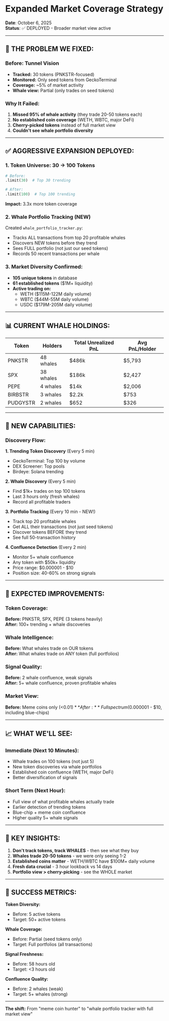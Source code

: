 # Expanded Market Coverage Strategy

**Date**: October 6, 2025  
**Status**: ✅ DEPLOYED - Broader market view active

---

## 🎯 THE PROBLEM WE FIXED:

### Before: Tunnel Vision
- **Tracked:** 30 tokens (PNKSTR-focused)
- **Monitored:** Only seed tokens from GeckoTerminal
- **Coverage:** ~5% of market activity
- **Whale view:** Partial (only trades on seed tokens)

### Why It Failed:
1. **Missed 95% of whale activity** (they trade 20-50 tokens each)
2. **No established coin coverage** (WETH, WBTC, major DeFi)
3. **Cherry-picked tokens** instead of full market view
4. **Couldn't see whale portfolio diversity**

---

## ✅ AGGRESSIVE EXPANSION DEPLOYED:

### 1. Token Universe: 30 → 100 Tokens
```python
# Before:
.limit(30)  # Top 30 trending

# After:
.limit(100)  # Top 100 trending
```
**Impact:** 3.3x more token coverage

### 2. Whale Portfolio Tracking (NEW)
Created `whale_portfolio_tracker.py`:
- Tracks ALL transactions from top 20 profitable whales
- Discovers NEW tokens before they trend
- Sees FULL portfolio (not just our seed tokens)
- Records 50 recent transactions per whale

### 3. Market Diversity Confirmed:
- **105 unique tokens** in database
- **61 established tokens** ($1M+ liquidity)
- **Active trading on:**
  - WETH ($115M-122M daily volume)
  - WBTC ($44M-55M daily volume)
  - USDC ($179M-205M daily volume)

---

## 📊 CURRENT WHALE HOLDINGS:

| Token | Holders | Total Unrealized PnL | Avg PnL/Holder |
|-------|---------|----------------------|----------------|
| PNKSTR | 48 whales | $486k | $5,793 |
| SPX | 38 whales | $186k | $2,427 |
| PEPE | 4 whales | $14k | $2,006 |
| BIRBSTR | 3 whales | $2.2k | $753 |
| PUDGYSTR | 2 whales | $652 | $326 |

---

## 🚀 NEW CAPABILITIES:

### Discovery Flow:

**1. Trending Token Discovery** (Every 5 min)
- GeckoTerminal: Top 100 by volume
- DEX Screener: Top pools
- Birdeye: Solana trending

**2. Whale Discovery** (Every 5 min)
- Find $1k+ trades on top 100 tokens
- Last 3 hours only (fresh whales)
- Record all profitable traders

**3. Portfolio Tracking** (Every 10 min - NEW!)
- Track top 20 profitable whales
- Get ALL their transactions (not just seed tokens)
- Discover tokens BEFORE they trend
- See full 50-transaction history

**4. Confluence Detection** (Every 2 min)
- Monitor 5+ whale confluence
- Any token with $50k+ liquidity
- Price range: $0.000001 - $10
- Position size: 40-60% on strong signals

---

## 🎯 EXPECTED IMPROVEMENTS:

### Token Coverage:
**Before:** PNKSTR, SPX, PEPE (3 tokens heavily)  
**After:** 100+ trending + whale discoveries

### Whale Intelligence:
**Before:** What whales trade on OUR tokens  
**After:** What whales trade on ANY token (full portfolios)

### Signal Quality:
**Before:** 2 whale confluence, weak signals  
**After:** 5+ whale confluence, proven profitable whales

### Market View:
**Before:** Meme coins only (<$0.01)  
**After:** Full spectrum ($0.000001 - $10, including blue-chips)

---

## 📈 WHAT WE'LL SEE:

### Immediate (Next 10 Minutes):
- Whale trades on 100 tokens (not just 5)
- New token discoveries via whale portfolios
- Established coin confluence (WETH, major DeFi)
- Better diversification of signals

### Short Term (Next Hour):
- Full view of what profitable whales actually trade
- Earlier detection of trending tokens
- Blue-chip + meme coin confluence
- Higher quality 5+ whale signals

---

## 🔑 KEY INSIGHTS:

1. **Don't track tokens, track WHALES** - then see what they buy
2. **Whales trade 20-50 tokens** - we were only seeing 1-2
3. **Established coins matter** - WETH/WBTC have $100M+ daily volume
4. **Fresh data crucial** - 3 hour lookback vs 14 days
5. **Portfolio view > cherry-picking** - see the WHOLE market

---

## 🎯 SUCCESS METRICS:

**Token Diversity:**
- Before: 5 active tokens
- Target: 50+ active tokens

**Whale Coverage:**
- Before: Partial (seed tokens only)
- Target: Full portfolios (all transactions)

**Signal Freshness:**
- Before: 58 hours old
- Target: <3 hours old

**Confluence Quality:**
- Before: 2 whales (weak)
- Target: 5+ whales (strong)

---

**The shift:** From "meme coin hunter" to "whale portfolio tracker with full market view"

